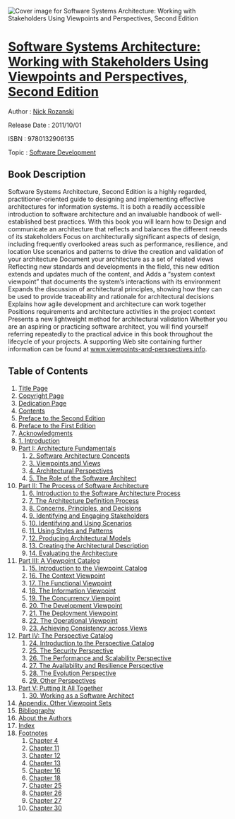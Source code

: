 ![Cover image for Software Systems Architecture: Working with Stakeholders Using Viewpoints and Perspectives, Second Edition](https://imgdetail.ebookreading.net/cover/cover/software_development/EB9780132906135.jpg)

[Software Systems Architecture: Working with Stakeholders Using Viewpoints and Perspectives, Second Edition](https://ebookreading.net/view/book/Software+Systems+Architecture%3A+Working+with+Stakeholders+Using+Viewpoints+and+Perspectives%2C+Second+Edition-EB9780132906135_1.html "Software Systems Architecture: Working with Stakeholders Using Viewpoints and Perspectives, Second Edition")
====================================================================================================================

Author : [Nick Rozanski](https://ebookreading.net/search/author/Nick+Rozanski)

Release Date : 2011/10/01

ISBN : 9780132906135

Topic : [Software Development](https://ebookreading.net/search/category/software-development)

Book Description
-----------------

Software Systems Architecture, Second Edition is a highly regarded, practitioner-oriented guide to designing and implementing effective architectures for information systems. It is both a readily accessible introduction to software architecture and an invaluable handbook of well-established best practices.
With this book you will learn how to
Design and communicate an architecture that reflects and balances the different needs of its stakeholders
Focus on architecturally significant aspects of design, including frequently overlooked areas such as performance, resilience, and location
Use scenarios and patterns to drive the creation and validation of your architecture
Document your architecture as a set of related views
Reflecting new standards and developments in the field, this new edition extends and updates much of the content, and
Adds a “system context viewpoint” that documents the system’s interactions with its environment
Expands the discussion of architectural principles, showing how they can be used to provide traceability and rationale for architectural decisions
Explains how agile development and architecture can work together
Positions requirements and architecture activities in the project context
Presents a new lightweight method for architectural validation
Whether you are an aspiring or practicing software architect, you will find yourself referring repeatedly to the practical advice in this book throughout the lifecycle of your projects. A supporting Web site containing further information can be found at www.viewpoints-and-perspectives.info.
              
Table of Contents
-----------------

1. [Title Page](https://ebookreading.net/view/book/Software+Systems+Architecture%3A+Working+with+Stakeholders+Using+Viewpoints+and+Perspectives%2C+Second+Edition-EB9780132906135_2.html)
1. [Copyright Page](https://ebookreading.net/view/book/Software+Systems+Architecture%3A+Working+with+Stakeholders+Using+Viewpoints+and+Perspectives%2C+Second+Edition-EB9780132906135_3.html)
1. [Dedication Page](https://ebookreading.net/view/book/Software+Systems+Architecture%3A+Working+with+Stakeholders+Using+Viewpoints+and+Perspectives%2C+Second+Edition-EB9780132906135_4.html)
1. [Contents](https://ebookreading.net/view/book/Software+Systems+Architecture%3A+Working+with+Stakeholders+Using+Viewpoints+and+Perspectives%2C+Second+Edition-EB9780132906135_5.html)
1. [Preface to the Second Edition](https://ebookreading.net/view/book/Software+Systems+Architecture%3A+Working+with+Stakeholders+Using+Viewpoints+and+Perspectives%2C+Second+Edition-EB9780132906135_6.html)
1. [Preface to the First Edition](https://ebookreading.net/view/book/Software+Systems+Architecture%3A+Working+with+Stakeholders+Using+Viewpoints+and+Perspectives%2C+Second+Edition-EB9780132906135_7.html)
1. [Acknowledgments](https://ebookreading.net/view/book/Software+Systems+Architecture%3A+Working+with+Stakeholders+Using+Viewpoints+and+Perspectives%2C+Second+Edition-EB9780132906135_8.html)
1. [1. Introduction](https://ebookreading.net/view/book/Software+Systems+Architecture%3A+Working+with+Stakeholders+Using+Viewpoints+and+Perspectives%2C+Second+Edition-EB9780132906135_9.html)
1. [Part I: Architecture Fundamentals](https://ebookreading.net/view/book/Software+Systems+Architecture%3A+Working+with+Stakeholders+Using+Viewpoints+and+Perspectives%2C+Second+Edition-EB9780132906135_10.html)
    1. [2. Software Architecture Concepts](https://ebookreading.net/view/book/Software+Systems+Architecture%3A+Working+with+Stakeholders+Using+Viewpoints+and+Perspectives%2C+Second+Edition-EB9780132906135_11.html)
    1. [3. Viewpoints and Views](https://ebookreading.net/view/book/Software+Systems+Architecture%3A+Working+with+Stakeholders+Using+Viewpoints+and+Perspectives%2C+Second+Edition-EB9780132906135_12.html)
    1. [4. Architectural Perspectives](https://ebookreading.net/view/book/Software+Systems+Architecture%3A+Working+with+Stakeholders+Using+Viewpoints+and+Perspectives%2C+Second+Edition-EB9780132906135_13.html)
    1. [5. The Role of the Software Architect](https://ebookreading.net/view/book/Software+Systems+Architecture%3A+Working+with+Stakeholders+Using+Viewpoints+and+Perspectives%2C+Second+Edition-EB9780132906135_14.html)
1. [Part II: The Process of Software Architecture](https://ebookreading.net/view/book/Software+Systems+Architecture%3A+Working+with+Stakeholders+Using+Viewpoints+and+Perspectives%2C+Second+Edition-EB9780132906135_15.html)
    1. [6. Introduction to the Software Architecture Process](https://ebookreading.net/view/book/Software+Systems+Architecture%3A+Working+with+Stakeholders+Using+Viewpoints+and+Perspectives%2C+Second+Edition-EB9780132906135_16.html)
    1. [7. The Architecture Definition Process](https://ebookreading.net/view/book/Software+Systems+Architecture%3A+Working+with+Stakeholders+Using+Viewpoints+and+Perspectives%2C+Second+Edition-EB9780132906135_17.html)
    1. [8. Concerns, Principles, and Decisions](https://ebookreading.net/view/book/Software+Systems+Architecture%3A+Working+with+Stakeholders+Using+Viewpoints+and+Perspectives%2C+Second+Edition-EB9780132906135_18.html)
    1. [9. Identifying and Engaging Stakeholders](https://ebookreading.net/view/book/Software+Systems+Architecture%3A+Working+with+Stakeholders+Using+Viewpoints+and+Perspectives%2C+Second+Edition-EB9780132906135_19.html)
    1. [10. Identifying and Using Scenarios](https://ebookreading.net/view/book/Software+Systems+Architecture%3A+Working+with+Stakeholders+Using+Viewpoints+and+Perspectives%2C+Second+Edition-EB9780132906135_20.html)
    1. [11. Using Styles and Patterns](https://ebookreading.net/view/book/Software+Systems+Architecture%3A+Working+with+Stakeholders+Using+Viewpoints+and+Perspectives%2C+Second+Edition-EB9780132906135_21.html)
    1. [12. Producing Architectural Models](https://ebookreading.net/view/book/Software+Systems+Architecture%3A+Working+with+Stakeholders+Using+Viewpoints+and+Perspectives%2C+Second+Edition-EB9780132906135_22.html)
    1. [13. Creating the Architectural Description](https://ebookreading.net/view/book/Software+Systems+Architecture%3A+Working+with+Stakeholders+Using+Viewpoints+and+Perspectives%2C+Second+Edition-EB9780132906135_23.html)
    1. [14. Evaluating the Architecture](https://ebookreading.net/view/book/Software+Systems+Architecture%3A+Working+with+Stakeholders+Using+Viewpoints+and+Perspectives%2C+Second+Edition-EB9780132906135_24.html)
1. [Part III: A Viewpoint Catalog](https://ebookreading.net/view/book/Software+Systems+Architecture%3A+Working+with+Stakeholders+Using+Viewpoints+and+Perspectives%2C+Second+Edition-EB9780132906135_25.html)
    1. [15. Introduction to the Viewpoint Catalog](https://ebookreading.net/view/book/Software+Systems+Architecture%3A+Working+with+Stakeholders+Using+Viewpoints+and+Perspectives%2C+Second+Edition-EB9780132906135_26.html)
    1. [16. The Context Viewpoint](https://ebookreading.net/view/book/Software+Systems+Architecture%3A+Working+with+Stakeholders+Using+Viewpoints+and+Perspectives%2C+Second+Edition-EB9780132906135_27.html)
    1. [17. The Functional Viewpoint](https://ebookreading.net/view/book/Software+Systems+Architecture%3A+Working+with+Stakeholders+Using+Viewpoints+and+Perspectives%2C+Second+Edition-EB9780132906135_28.html)
    1. [18. The Information Viewpoint](https://ebookreading.net/view/book/Software+Systems+Architecture%3A+Working+with+Stakeholders+Using+Viewpoints+and+Perspectives%2C+Second+Edition-EB9780132906135_29.html)
    1. [19. The Concurrency Viewpoint](https://ebookreading.net/view/book/Software+Systems+Architecture%3A+Working+with+Stakeholders+Using+Viewpoints+and+Perspectives%2C+Second+Edition-EB9780132906135_30.html)
    1. [20. The Development Viewpoint](https://ebookreading.net/view/book/Software+Systems+Architecture%3A+Working+with+Stakeholders+Using+Viewpoints+and+Perspectives%2C+Second+Edition-EB9780132906135_31.html)
    1. [21. The Deployment Viewpoint](https://ebookreading.net/view/book/Software+Systems+Architecture%3A+Working+with+Stakeholders+Using+Viewpoints+and+Perspectives%2C+Second+Edition-EB9780132906135_32.html)
    1. [22. The Operational Viewpoint](https://ebookreading.net/view/book/Software+Systems+Architecture%3A+Working+with+Stakeholders+Using+Viewpoints+and+Perspectives%2C+Second+Edition-EB9780132906135_33.html)
    1. [23. Achieving Consistency across Views](https://ebookreading.net/view/book/Software+Systems+Architecture%3A+Working+with+Stakeholders+Using+Viewpoints+and+Perspectives%2C+Second+Edition-EB9780132906135_34.html)
1. [Part IV: The Perspective Catalog](https://ebookreading.net/view/book/Software+Systems+Architecture%3A+Working+with+Stakeholders+Using+Viewpoints+and+Perspectives%2C+Second+Edition-EB9780132906135_35.html)
    1. [24. Introduction to the Perspective Catalog](https://ebookreading.net/view/book/Software+Systems+Architecture%3A+Working+with+Stakeholders+Using+Viewpoints+and+Perspectives%2C+Second+Edition-EB9780132906135_36.html)
    1. [25. The Security Perspective](https://ebookreading.net/view/book/Software+Systems+Architecture%3A+Working+with+Stakeholders+Using+Viewpoints+and+Perspectives%2C+Second+Edition-EB9780132906135_37.html)
    1. [26. The Performance and Scalability Perspective](https://ebookreading.net/view/book/Software+Systems+Architecture%3A+Working+with+Stakeholders+Using+Viewpoints+and+Perspectives%2C+Second+Edition-EB9780132906135_38.html)
    1. [27. The Availability and Resilience Perspective](https://ebookreading.net/view/book/Software+Systems+Architecture%3A+Working+with+Stakeholders+Using+Viewpoints+and+Perspectives%2C+Second+Edition-EB9780132906135_39.html)
    1. [28. The Evolution Perspective](https://ebookreading.net/view/book/Software+Systems+Architecture%3A+Working+with+Stakeholders+Using+Viewpoints+and+Perspectives%2C+Second+Edition-EB9780132906135_40.html)
    1. [29. Other Perspectives](https://ebookreading.net/view/book/Software+Systems+Architecture%3A+Working+with+Stakeholders+Using+Viewpoints+and+Perspectives%2C+Second+Edition-EB9780132906135_41.html)
1. [Part V: Putting It All Together](https://ebookreading.net/view/book/Software+Systems+Architecture%3A+Working+with+Stakeholders+Using+Viewpoints+and+Perspectives%2C+Second+Edition-EB9780132906135_42.html)
    1. [30. Working as a Software Architect](https://ebookreading.net/view/book/Software+Systems+Architecture%3A+Working+with+Stakeholders+Using+Viewpoints+and+Perspectives%2C+Second+Edition-EB9780132906135_43.html)
1. [Appendix. Other Viewpoint Sets](https://ebookreading.net/view/book/Software+Systems+Architecture%3A+Working+with+Stakeholders+Using+Viewpoints+and+Perspectives%2C+Second+Edition-EB9780132906135_44.html)
1. [Bibliography](https://ebookreading.net/view/book/Software+Systems+Architecture%3A+Working+with+Stakeholders+Using+Viewpoints+and+Perspectives%2C+Second+Edition-EB9780132906135_45.html)
1. [About the Authors](https://ebookreading.net/view/book/Software+Systems+Architecture%3A+Working+with+Stakeholders+Using+Viewpoints+and+Perspectives%2C+Second+Edition-EB9780132906135_46.html)
1. [Index](https://ebookreading.net/view/book/Software+Systems+Architecture%3A+Working+with+Stakeholders+Using+Viewpoints+and+Perspectives%2C+Second+Edition-EB9780132906135_47.html)
1. [Footnotes](https://ebookreading.net/view/book/Software+Systems+Architecture%3A+Working+with+Stakeholders+Using+Viewpoints+and+Perspectives%2C+Second+Edition-EB9780132906135_48.html)
    1. [Chapter 4](https://ebookreading.net/view/book/Software+Systems+Architecture%3A+Working+with+Stakeholders+Using+Viewpoints+and+Perspectives%2C+Second+Edition-EB9780132906135_48.html#footnotes1)
    1. [Chapter 11](https://ebookreading.net/view/book/Software+Systems+Architecture%3A+Working+with+Stakeholders+Using+Viewpoints+and+Perspectives%2C+Second+Edition-EB9780132906135_48.html#footnotes2)
    1. [Chapter 12](https://ebookreading.net/view/book/Software+Systems+Architecture%3A+Working+with+Stakeholders+Using+Viewpoints+and+Perspectives%2C+Second+Edition-EB9780132906135_48.html#footnotes3)
    1. [Chapter 13](https://ebookreading.net/view/book/Software+Systems+Architecture%3A+Working+with+Stakeholders+Using+Viewpoints+and+Perspectives%2C+Second+Edition-EB9780132906135_48.html#footnotes4)
    1. [Chapter 16](https://ebookreading.net/view/book/Software+Systems+Architecture%3A+Working+with+Stakeholders+Using+Viewpoints+and+Perspectives%2C+Second+Edition-EB9780132906135_48.html#footnotes5)
    1. [Chapter 18](https://ebookreading.net/view/book/Software+Systems+Architecture%3A+Working+with+Stakeholders+Using+Viewpoints+and+Perspectives%2C+Second+Edition-EB9780132906135_48.html#footnotes6)
    1. [Chapter 25](https://ebookreading.net/view/book/Software+Systems+Architecture%3A+Working+with+Stakeholders+Using+Viewpoints+and+Perspectives%2C+Second+Edition-EB9780132906135_48.html#footnotes7)
    1. [Chapter 26](https://ebookreading.net/view/book/Software+Systems+Architecture%3A+Working+with+Stakeholders+Using+Viewpoints+and+Perspectives%2C+Second+Edition-EB9780132906135_48.html#footnotes8)
    1. [Chapter 27](https://ebookreading.net/view/book/Software+Systems+Architecture%3A+Working+with+Stakeholders+Using+Viewpoints+and+Perspectives%2C+Second+Edition-EB9780132906135_48.html#footnotes9)
    1. [Chapter 30](https://ebookreading.net/view/book/Software+Systems+Architecture%3A+Working+with+Stakeholders+Using+Viewpoints+and+Perspectives%2C+Second+Edition-EB9780132906135_48.html#footnotes10)
